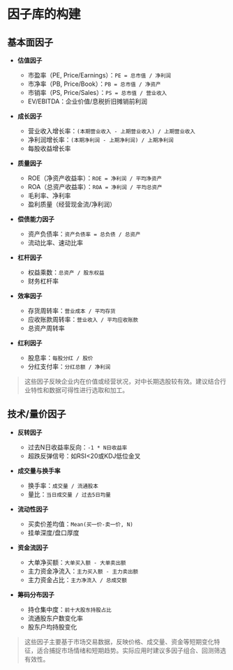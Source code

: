 # 因子库的构建
## 基本面因子
- **估值因子**
  - 市盈率（PE, Price/Earnings）：`PE = 总市值 / 净利润`
  - 市净率（PB, Price/Book）：`PB = 总市值 / 净资产`
  - 市销率（PS, Price/Sales）：`PS = 总市值 / 营业收入`
  - EV/EBITDA：企业价值/息税折旧摊销前利润

- **成长因子**
  - 营业收入增长率：`(本期营业收入 - 上期营业收入) / 上期营业收入`
  - 净利润增长率：`(本期净利润 - 上期净利润) / 上期净利润`
  - 每股收益增长率

- **质量因子**
  - ROE（净资产收益率）：`ROE = 净利润 / 平均净资产`
  - ROA（总资产收益率）：`ROA = 净利润 / 平均总资产`
  - 毛利率、净利率
  - 盈利质量（经营现金流/净利润）

- **偿债能力因子**
  - 资产负债率：`资产负债率 = 总负债 / 总资产`
  - 流动比率、速动比率

- **杠杆因子**
  - 权益乘数：`总资产 / 股东权益`
  - 财务杠杆率

- **效率因子**
  - 存货周转率：`营业成本 / 平均存货`
  - 应收账款周转率：`营业收入 / 平均应收账款`
  - 总资产周转率

- **红利因子**
  - 股息率：`每股分红 / 股价`
  - 分红支付率：`分红总额 / 净利润`


> 这些因子反映企业内在价值或经营状况，对中长期选股较有效。建议结合行业特性和数据可得性进行选取和加工。

## 技术/量价因子


- **反转因子**
  - 过去N日收益率反向：`-1 * N日收益率`
  - 超跌反弹信号：如RSI<20或KDJ低位金叉

- **成交量与换手率**

  - 换手率：`成交量 / 流通股本`
  - 量比：`当日成交量 / 过去5日均量`



- **流动性因子**

  - 买卖价差均值：`Mean(买一价-卖一价, N)`
  - 挂单深度/盘口厚度

- **资金流因子**
  - 大单净买额：`大单买入额 - 大单卖出额`
  - 主力资金净流入：`主力买入额 - 主力卖出额`
  - 主力资金占比：`主力净流入 / 总成交额`

- **筹码分布因子**
  - 持仓集中度：`前十大股东持股占比`
  - 流通股东户数变化率
  - 股东户均持股变化



> 这些因子主要基于市场交易数据，反映价格、成交量、资金等短期变化特征，适合捕捉市场情绪和短期趋势。实际应用时建议多因子组合、回测筛选有效性。

